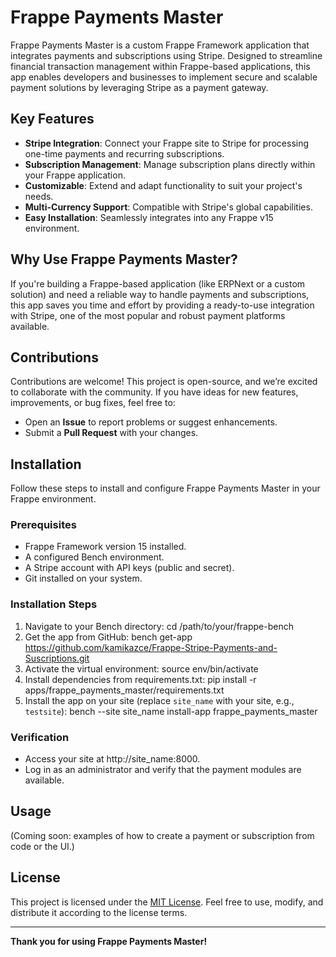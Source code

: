 # Frappe Payments Master

Frappe Payments Master is a custom Frappe Framework application that integrates payments and subscriptions using Stripe. Designed to streamline financial transaction management within Frappe-based applications, this app enables developers and businesses to implement secure and scalable payment solutions by leveraging Stripe as a payment gateway.

## Key Features
- **Stripe Integration**: Connect your Frappe site to Stripe for processing one-time payments and recurring subscriptions.
- **Subscription Management**: Manage subscription plans directly within your Frappe application.
- **Customizable**: Extend and adapt functionality to suit your project's needs.
- **Multi-Currency Support**: Compatible with Stripe's global capabilities.
- **Easy Installation**: Seamlessly integrates into any Frappe v15 environment.

## Why Use Frappe Payments Master?
If you're building a Frappe-based application (like ERPNext or a custom solution) and need a reliable way to handle payments and subscriptions, this app saves you time and effort by providing a ready-to-use integration with Stripe, one of the most popular and robust payment platforms available.

## Contributions
Contributions are welcome! This project is open-source, and we’re excited to collaborate with the community. If you have ideas for new features, improvements, or bug fixes, feel free to:
- Open an **Issue** to report problems or suggest enhancements.
- Submit a **Pull Request** with your changes.

## Installation

Follow these steps to install and configure Frappe Payments Master in your Frappe environment.

### Prerequisites
- Frappe Framework version 15 installed.
- A configured Bench environment.
- A Stripe account with API keys (public and secret).
- Git installed on your system.

### Installation Steps

1. Navigate to your Bench directory: cd /path/to/your/frappe-bench
2. Get the app from GitHub: bench get-app https://github.com/kamikazce/Frappe-Stripe-Payments-and-Suscriptions.git
3. Activate the virtual environment: source env/bin/activate
4. Install dependencies from requirements.txt: pip install -r apps/frappe_payments_master/requirements.txt
5. Install the app on your site (replace `site_name` with your site, e.g., `testsite`): bench --site site_name install-app frappe_payments_master

### Verification
- Access your site at http://site_name:8000.
- Log in as an administrator and verify that the payment modules are available.

## Usage
(Coming soon: examples of how to create a payment or subscription from code or the UI.)

## License
This project is licensed under the [MIT License](LICENSE). Feel free to use, modify, and distribute it according to the license terms.

---

**Thank you for using Frappe Payments Master!**